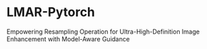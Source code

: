 # LMAR-Pytorch
Empowering Resampling Operation for Ultra-High-Definition Image Enhancement with Model-Aware Guidance
